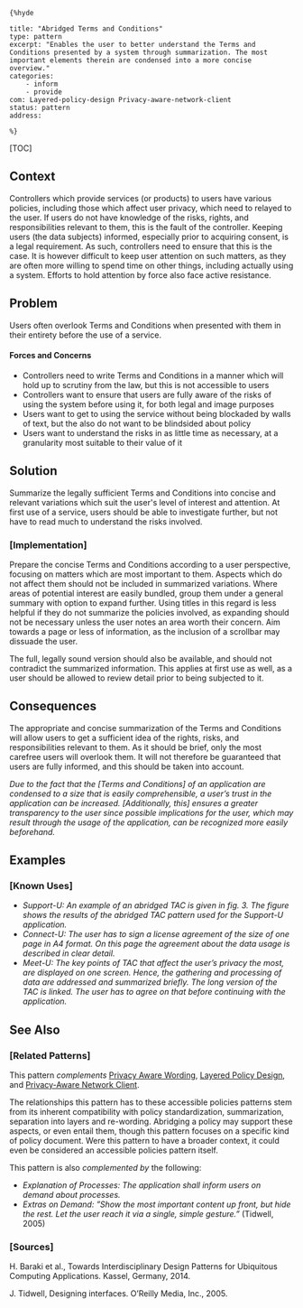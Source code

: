     {%hyde

    title: "Abridged Terms and Conditions"
    type: pattern
    excerpt: "Enables the user to better understand the Terms and Conditions presented by a system through summarization. The most important elements therein are condensed into a more concise overview."
    categories:
        - inform
        - provide
    com: Layered-policy-design Privacy-aware-network-client
    status: pattern
    address:

    %}

[TOC]

<!-- ### [Also Known As] -->
<!-- All other names the pattern is known by.-->


## Context
<!-- The situations in which the pattern may apply.-->
<!-- Aspects which constrain the solution, but are not modified by it. They affect the impact of different forces.-->

Controllers which provide services (or products) to users have various policies, including those which affect user privacy, which need to relayed to the user. If users do not have knowledge of the risks, rights, and responsibilities relevant to them, this is the fault of the controller. Keeping users (the data subjects) informed, especially prior to acquiring consent, is a legal requirement. As such, controllers need to ensure that this is the case. It is however difficult to keep user attention on such matters, as they are often more willing to spend time on other things, including actually using a system. Efforts to hold attention by force also face active resistance.

## Problem
<!-- The problem a pattern addresses, including a list of forces describing why a problem might be difficult to solve.-->
<!-- Should be context-free, leading with a concise problem statement.-->

Users often overlook Terms and Conditions when presented with them in their entirety before the use of a service.

#### Forces and Concerns
<!-- Implications in this problem which affect the appropriateness of a solution, and are affected by this pattern.-->
<!-- Forces should be highly visible for easy reference, where less obvious a dedicated section is recommended.-->

- Controllers need to write Terms and Conditions in a manner which will hold up to scrutiny from the law, but this is not accessible to users
- Controllers want to ensure that users are fully aware of the risks of using the system before using it, for both legal and image purposes
- Users want to get to using the service without being blockaded by walls of text, but the also do not want to be blindsided about policy
- Users want to understand the risks in as little time as necessary, at a granularity most suitable to their value of it

<!--#### Indications-->
<!-- Symptoms that may indicate the existence of this problem, if otherwise unclear.-->

## Solution
<!-- A concise description of how the pattern addresses the problem.-->

Summarize the legally sufficient Terms and Conditions into concise and relevant variations which suit the user's level of interest and attention. At first use of a service, users should be able to investigate further, but not have to read much to understand the risks involved.

<!--#### Rationale-->
<!-- Where useful or otherwise unclear, justification for the solution's appropriateness in this pattern's context.-->

<!---### [Structure]-->
<!--A detailed specification of the structural aspects of the pattern. A class diagram if applicable.-->



### [Implementation]
<!--Guidelines for implementing the pattern; code fragments; suggested PETS; policy fragments.-->

Prepare the concise Terms and Conditions according to a user perspective, focusing on matters which are most important to them. Aspects which do not affect them should not be included in summarized variations. Where areas of potential interest are easily bundled, group them under a general summary with option to expand further. Using titles in this regard is less helpful if they do not summarize the policies involved, as expanding should not be necessary unless the user notes an area worth their concern. Aim towards a page or less of information, as the inclusion of a scrollbar may dissuade the user.

The full, legally sound version should also be available, and should not contradict the summarized information. This applies at first use as well, as a user should be allowed to review detail prior to being subjected to it.

## Consequences
<!--The advantages (benefits) and disadvantages (liabilities) of applying the pattern.-->

The appropriate and concise summarization of the Terms and Conditions will allow users to get a sufficient idea of the rights, risks, and responsibilities relevant to them. As it should be brief, only the most carefree users will overlook them. It will not therefore be guaranteed that users are fully informed, and this should be taken into account.

_Due to the fact that the [Terms and Conditions] of an application are condensed to a size that is easily comprehensible, a user’s trust in the application can be increased. [Additionally, this] ensures a greater transparency to the user since possible implications for the user, which may result through the usage of the application, can be recognized more easily beforehand._

<!--### [Constraints]-->
<!-- limitations as a consequence of applying the pattern.-->


## Examples
<!--Motivational example to see how the pattern is applied.-->


### [Known Uses]
<!-- Pointers to various applications of the pattern.-->

- _Support-U: An example of an abridged TAC is given in fig. 3. The figure shows the results of the abridged TAC pattern used for the Support-U application._
- _Connect-U: The user has to sign a license agreement of the size of one page in A4 format. On this page the agreement about the data usage is described in clear detail._
- _Meet-U: The key points of TAC that affect the user’s privacy the most, are displayed on one screen. Hence, the gathering and processing of data are addressed and summarized briefly. The long version of the TAC is linked. The user has to agree on that before continuing with the application._

## See Also
<!-- Any pointers to relevant information, not contained in the subfields below.-->



### [Related Patterns]
<!-- Supporting and conflicting patterns-->

This pattern _complements_ [Privacy Aware Wording](Privacy-Aware-Wording), [Layered Policy Design](Layered-policy-design), and [Privacy-Aware Network Client](Privacy-aware-network-client).

The relationships this pattern has to these accessible policies patterns stem from its inherent compatibility with policy standardization, summarization, separation into layers and re-wording. Abridging a policy may support these aspects, or even entail them, though this pattern focuses on a specific kind of policy document. Were this pattern to have a broader context, it could even be considered an accessible policies pattern itself.

This pattern is also _complemented by_ the following:

- _Explanation of Processes: The application shall inform users on demand about processes._
- _Extras on Demand: ”Show the most important content up front, but hide the rest. Let the user reach it via a single, simple gesture.”_ (Tidwell, 2005)

### [Sources]
<!-- References to the original source of the pattern.-->

H. Baraki et al., Towards Interdisciplinary Design Patterns for Ubiquitous Computing Applications. Kassel, Germany, 2014.

J. Tidwell, Designing interfaces. O’Reilly Media, Inc., 2005.

<!--## General Comments-->
<!-- Separate discussion on the pattern.-->



<!--## Tags-->
<!-- User definable descriptors for additional correlation.-->


